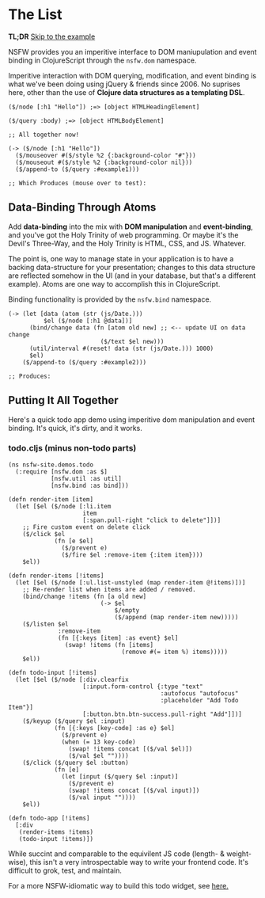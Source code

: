 # The List

**TL;DR** <a href="#putting-it-together">Skip to the example</a>

NSFW provides you an imperitive interface to DOM maniupulation and
event binding in ClojureScript through the `nsfw.dom` namespace.

Imperitive interaction with DOM querying, modification, and event
binding is what we've been doing using jQuery & friends since 2006. No
suprises here, other than the use of **Clojure data structures as a
templating DSL**.


    ($/node [:h1 "Hello"]) ;=> [object HTMLHeadingElement]

    ($/query :body) ;=> [object HTMLBodyElement]

    ;; All together now!

    (-> ($/node [:h1 "Hello"])
      ($/mouseover #($/style %2 {:background-color "#"}))
      ($/mouseout #($/style %2 {:background-color nil}))
      ($/append-to ($/query :#example1)))

    ;; Which Produces (mouse over to test):

<div class="demo-example" id="example1"></div>


## Data-Binding Through Atoms

Add **data-binding** into the mix with **DOM manipulation** and
**event-binding**, and you've got the Holy Trinity of web
programming. Or maybe it's the Devil's Three-Way, and the Holy Trinity
is HTML, CSS, and JS. Whatever.

The point is, one way to manage state in your application is to have a
backing data-structure for your presentation; changes to this data
structure are reflected somehow in the UI (and in your database, but
that's a different example). Atoms are one way to accomplish this in
ClojureScript.

Binding functionality is provided by the `nsfw.bind` namespace.

    (-> (let [data (atom (str (js/Date.)))
              $el ($/node [:h1 @data])]
          (bind/change data (fn [atom old new] ;; <-- update UI on data change
                              ($/text $el new)))
          (util/interval #(reset! data (str (js/Date.))) 1000)
          $el)
        ($/append-to ($/query :#example2)))

    ;; Produces:

<div class="demo-example" id="example2" style="text-align: center;"></div>


## <span id="putting-it-together">Putting It All Together</a>

Here's a quick todo app demo using imperitive dom manipulation and
event binding. It's quick, it's dirty, and it works.

<div id="todoapp" class="demo-example"></div>


### todo.cljs (minus non-todo parts)

    (ns nsfw-site.demos.todo
      (:require [nsfw.dom :as $]
                [nsfw.util :as util]
                [nsfw.bind :as bind]))

    (defn render-item [item]
      (let [$el ($/node [:li.item
                         item
                         [:span.pull-right "click to delete"]])]
        ;; Fire custom event on delete click
        ($/click $el
                 (fn [e $el]
                   ($/prevent e)
                   ($/fire $el :remove-item {:item item})))
        $el))

    (defn render-items [!items]
      (let [$el ($/node [:ul.list-unstyled (map render-item @!items)])]
        ;; Re-render list when items are added / removed.
        (bind/change !items (fn [a old new]
                              (-> $el
                                  $/empty
                                  ($/append (map render-item new)))))
        ($/listen $el
                  :remove-item
                  (fn [{:keys [item] :as event} $el]
                    (swap! !items (fn [items]
                                    (remove #(= item %) items)))))
        $el))

    (defn todo-input [!items]
      (let [$el ($/node [:div.clearfix
                         [:input.form-control {:type "text"
                                               :autofocus "autofocus"
                                               :placeholder "Add Todo Item"}]
                         [:button.btn.btn-success.pull-right "Add"]])]
        ($/keyup ($/query $el :input)
                 (fn [{:keys [key-code] :as e} $el]
                   ($/prevent e)
                   (when (= 13 key-code)
                     (swap! !items concat [($/val $el)])
                     ($/val $el ""))))
        ($/click ($/query $el :button)
                 (fn [e]
                   (let [input ($/query $el :input)]
                     ($/prevent e)
                     (swap! !items concat [($/val input)])
                     ($/val input ""))))
        $el))

    (defn todo-app [!items]
      [:div
       (render-items !items)
       (todo-input !items)])


While succint and comparable to the equivilent JS code (length- & weight-wise), this isn't a very introspectable way to write your frontend code. It's difficult to grok, test, and maintain.

For a more NSFW-idiomatic way to build this todo widget, see <a href="#">here.</a>
